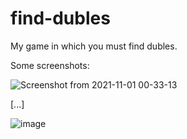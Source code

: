 # find-dubles
My game in which you must find dubles.

Some screenshots:

![Screenshot from 2021-11-01 00-33-13](https://user-images.githubusercontent.com/76916353/139605008-80810ca9-a244-45f1-a5e3-d31384bf3f73.png)

[...]

![image](https://user-images.githubusercontent.com/76916353/139605042-ba1bca15-611e-4760-bd6c-6f789de6ccb0.png)
